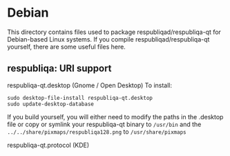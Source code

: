 
Debian
====================
This directory contains files used to package respubliqad/respubliqa-qt
for Debian-based Linux systems. If you compile respubliqad/respubliqa-qt yourself, there are some useful files here.

## respubliqa: URI support ##


respubliqa-qt.desktop  (Gnome / Open Desktop)
To install:

	sudo desktop-file-install respubliqa-qt.desktop
	sudo update-desktop-database

If you build yourself, you will either need to modify the paths in
the .desktop file or copy or symlink your respubliqa-qt binary to `/usr/bin`
and the `../../share/pixmaps/respubliqa128.png` to `/usr/share/pixmaps`

respubliqa-qt.protocol (KDE)

